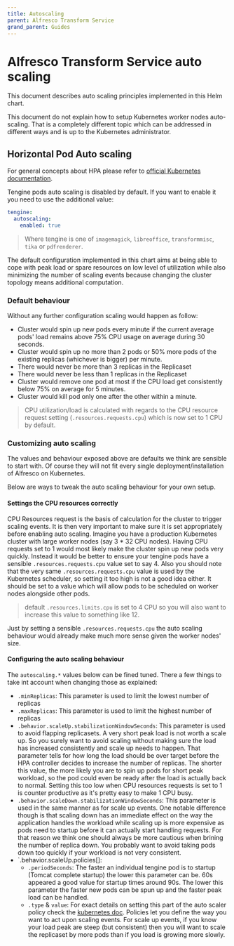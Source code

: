 ```yaml
---
title: Autoscaling
parent: Alfresco Transform Service
grand_parent: Guides
---
```


# Alfresco Transform Service auto scaling

This document describes auto scaling principles implemented in this Helm chart.

This document do not explain how to setup Kubernetes worker nodes auto-scaling.
That is a completely different topic which can be addressed in different ways
and is up to the Kubernetes administrator.

## Horizontal Pod Auto scaling

For general concepts about HPA please refer to [official Kubernetes
documentation](https://kubernetes.io/docs/tasks/run-application/horizontal-pod-autoscale/).

Tengine pods auto scaling is disabled by default. If you want to enable it
you need to use the additional value:

```yaml
tengine:
  autoscaling:
    enabled: true
```

> Where tengine is one of `imagemagick`, `libreoffice`, `transformmisc`, `tika`
> or `pdfrenderer`.

The default configuration implemented in this chart aims at being able to cope
with peak load or spare resources on low level of utilization while also
minimizing the number of scaling events because changing the cluster topology
means additional computation.

### Default behaviour

Without any further configuration scaling would happen as follow:

* Cluster would spin up new pods every minute if the current average pods' load
  remains above 75% CPU usage on average during 30 seconds.
* Cluster would spin up no more than 2 pods or 50% more pods of the existing
  replicas (whichever is bigger) per minute.
* There would never be more than 3 replicas in the Replicaset
* There would never be less than 1 replicas in the Replicaset
* Cluster would remove one pod at most if the CPU load get consistently below
  75% on average for 5 minutes.
* Cluster would kill pod only one after the other within a minute.

> CPU utilization/load is calculated with regards to the CPU resource request
> setting (`.resources.requests.cpu`) which is now set to 1 CPU by default.

### Customizing auto scaling

The values and behaviour exposed above are defaults we think are sensible to
start with. Of course they will not fit every single deployment/installation of
Alfresco on Kubernetes.

Below are ways to tweak the auto scaling behaviour for your own setup.

#### Settings the CPU resources correctly

CPU Resources request is the basis of calculation for the cluster to trigger
scaling events. It is then very important to make sure it is set appropriately
before enabling auto scaling.
Imagine you have a production Kubernetes cluster with large worker nodes (say
3 * 32 CPU nodes). Having CPU requests set to 1 would most likely make the
cluster spin up new pods very quickly. Instead it would be better to ensure
your tengine pods have a sensible `.resources.requests.cpu` value set to say
4.
Also you should note that the very same `.resources.requests.cpu` value is used
by the Kubernetes scheduler, so setting it too high is not a good idea either.
It should be set to a value which will allow pods to be scheduled on worker
nodes alongside other pods.

> default `.resources.limits.cpu` is set to 4 CPU so you will also want to
> increase this value to something like 12.

Just by setting a sensible `.resources.requests.cpu` the auto scaling behaviour
would already make much more sense given the worker nodes' size.

#### Configuring the auto scaling behaviour

The `autoscaling.*` values below can be fined tuned. There a few things to take
int account when changing those as explained:

* `.minReplicas`: This parameter is used to limit the lowest number of replicas
* `.maxReplicas`: This parameter is used to limit the highest number of replicas
* `.behavior.scaleUp.stabilizationWindowSeconds`: This parameter is used to
  avoid flapping replicasets. A very short peak load is not worth a scale up.
  So you surely want to avoid scaling without making sure the load has increased
  consistently and scale up needs to happen. That parameter tells for how long
  the load should be over target before the HPA controller decides to increase
  the number of replicas. The shorter this value, the more likely you are to
  spin up pods for short peak workload, so the pod could even be ready after the
  load is actually back to normal. Setting this too low when CPU resources
  requests is set to 1 is counter productive as it's pretty easy to make 1 CPU
  busy.
* `.behavior.scaleDown.stabilizationWindowSeconds`: This parameter is used in
  the same manner as for scale up events. One notable difference though is that
  scaling down has an immediate effect on the way the application handles the
  workload while scaling up is more expensive as pods need to startup before it
  can actually start handling requests. For that reason we think one should
  always be more cautious when brining the number of replica down. You probably
  want to avoid taking pods down too quickly if your workload is not very
  consistent.
* `.behavior.scaleUp.policies[]:
  * `.periodSeconds`: The faster an individual tengine pod is to startup (Tomcat
    complete startup) the lower this parameter can be. 60s appeared a good
    value for startup times around 90s. The lower this parameter the faster new
    pods can be spun up and the faster peak load can be handled.
  * `.type` & `value`: For exact details on setting this part of the auto
    scaler policy check the [kubernetes
    doc](https://kubernetes.io/docs/tasks/run-application/horizontal-pod-autoscale/#scaling-policies).
    Policies let you define the way you want to act upon scaling events. For
    scale up events, if you know your load peak are steep (but consistent) then
    you will want to scale the replicaset by more pods than if you load is
    growing more slowly.
